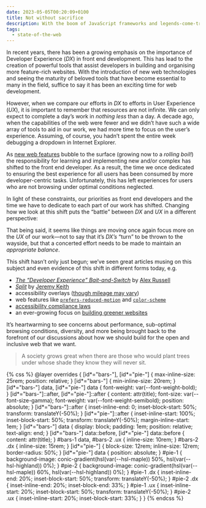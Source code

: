 ```yaml
---
date: 2023-05-05T00:20:09+0100
title: Not without sacrifice
description: With the boom of JavaScript frameworks and legends-come-true like the new CSS parent selector, we’ve borne witness to an explosion of new technologies and ways to build for the web. But what tradeoffs have we made for all these new bells and whistles?
tags:
  - state-of-the-web
---
```


<figure>
    <div id="bars-1" class="flow" title="Then">
        <data class="dx  background--maple" title="DX" value="50%"></data>
        <data class="ux  background--highland" title="UX" value="50%"></data>
    </div>
</figure>

In recent years, there has been a growing emphasis on the importance of Developer Experience (*DX*) in front end development. This has lead to the creation of powerful tools that assist developers in building and organising more feature-rich websites. With the introduction of new web technologies and seeing the maturity of beloved tools that have become essential to many in the field, suffice to say it has been an exciting time for web development.

<figure>
    <div id="bars-2" class="flow" title="Now">
        <data class="dx  background--maple" title="DX" value="67%"></data>
        <data class="ux  background--highland" title="UX" value="33%"></data>
    </div>
</figure>

However, when we compare our efforts in *DX* to efforts in User Experience (*UX*), it is important to remember that resources are not infinite. We can only expect to complete a day’s work in *nothing less* than a day. A decade ago, when the capabilities of the web were fewer and we didn’t have such a wide array of tools to aid in our work, we had more time to focus on the user’s experience. Assuming, of course, you hadn’t spent the entire week debugging a dropdown in Internet Explorer.

As [new web features](/feature-watch/) bubble to the surface (growing now to a *rolling boil!*) the responsibility for learning and implementing new and/or complex has shifted to the front end developer. As a result, the time we once dedicated to ensuring the best experience for all users has been consumed by more developer-centric tasks. Unfortunately, this has left experiences for users who are not browsing under optimal conditions neglected.

In light of these constraints, our priorities as front end developers and the time we have to dedicate to each part of our work has shifted. Changing how we look at this shift puts the <q>battle</q> between *DX* and *UX* in a different perspective:

<figure>
    <div id="pie-2" title="Now">
        <data class="dx  background--maple" title="DX" value="67%"></data>
        <data class="ux  background--highland" title="UX" value="33%"></data>
    </div>
</figure>

That being said, it seems like things are moving once again focus more on the *UX* of our work—not to say that it’s *DX’s* <q>turn</q> to be thrown to the wayside, but that a concerted effort needs to be made to maintain an *appropriate balance*.

This shift hasn’t only just begun; we’ve seen great articles musing on this subject and even evidence of this shift in different forms today, e.g.

- *[The <q>Developer Experience</q> Bait-and-Switch](https://infrequently.org/2018/09/the-developer-experience-bait-and-switch/)* by [Alex Russell](https://infrequently.org/)
- *[Split](https://adactio.com/journal/15050)* by [Jeremy Keith](https://adactio.com/)
- accessibility overlays ([though mileage may vary](https://adrianroselli.com/tag/overlay))
- web features like [`prefers-reduced-motion`](https://developer.mozilla.org/en-US/docs/Web/CSS/@media/prefers-reduced-motion) and [`color-scheme`](https://developer.mozilla.org/en-US/docs/Web/CSS/color-scheme)
- [accessibility compliance laws](https://www.gov.uk/guidance/accessibility-requirements-for-public-sector-websites-and-apps)
- an ever-growing focus on [building greener websites](https://css-irl.info/building-a-greener-web/)

It’s heartwarming to see concerns about performance, sub-optimal browsing conditions, diversity, and more being brought back to the forefront of our discussions about how we should build for the open and inclusive web that we want.

> A society grows great when there are those who would plant trees under whose shade they know they will never sit.

{% css %}
@layer overrides {
    [id*="bars-"],
    [id*="pie-"] {
        max-inline-size: 25rem;
        position: relative;
    }
    [id*="bars-"] {
        min-inline-size: 20rem;
    }
    [id*="bars-"] data,
    [id*="pie-"] data {
        font-weight: var(--font-weight-bold);
    }
    [id*="bars-"]::after,
    [id*="pie-"]::after {
        content: attr(title);
        font-size: var(--font-size-gamma);
        font-weight: var(--font-weight-semibold);
        position: absolute;
    }
    [id*="bars-"]::after {
        inset-inline-end: 0;
        inset-block-start: 50%;
        transform: translateY(-50%);
    }
    [id*="pie-"]::after {
        inset-inline-start: 100%;
        inset-block-start: 50%;
        transform: translateY(-50%);
        margin-inline-start: 1em;
    }
    [id*="bars-"] data {
        display: block;
        padding: 1em;
        position: relative;
        text-align: end;
    }
    [id*="bars-"] data::before,
    [id*="pie-"] data::before {
        content: attr(title);
    }
    #bars-1 data,
    #bars-2 .ux {
        inline-size: 10rem;
    }
    #bars-2 .dx {
        inline-size: 15rem;
    }
    [id*="pie-"] {
        block-size: 12rem;
        inline-size: 12rem;
        border-radius: 50%;
    }
    [id*="pie-"] data {
        position: absolute;
    }
    #pie-1 {
        background-image: conic-gradient(hsl(var(--hsl-maple)) 50%, hsl(var(--hsl-highland)) 0%);
    }
    #pie-2 {
        background-image: conic-gradient(hsl(var(--hsl-maple)) 60%, hsl(var(--hsl-highland)) 0%);
    }
    #pie-1 .dx {
        inset-inline-end: 20%;
        inset-block-start: 50%;
        transform: translateY(-50%);
    }
    #pie-2 .dx {
        inset-inline-end: 20%;
        inset-block-end: 33%;
    }
    #pie-1 .ux {
        inset-inline-start: 20%;
        inset-block-start: 50%;
        transform: translateY(-50%);
    }
    #pie-2 .ux {
        inset-inline-start: 20%;
        inset-block-start: 33%;
    }
}
{% endcss %}

